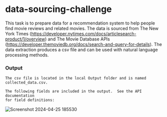 # data-sourcing-challenge

This task is to prepare data for a recommendation system to help people find 
movie reviews and related movies.  The data is sourced from The New York Times 
(https://developer.nytimes.com/docs/articlesearch-product/1/overview)
and The Movie Database APIs (https://developer.themoviedb.org/docs/search-and-query-for-details).  The data extraction produces a csv file and can be
used with natural language processing methods.

### Output
    The csv file is located in the local Output folder and is named 
    collected_data.csv.

    The following fields are included in the output.  See the API documentation 
    for field definitions:


![Screenshot 2024-04-25 185530](https://github.com/etimmons24/data-sourcing-challenge/assets/163076822/1b34d8e7-97c5-49fb-ba43-9246f0400d76)
